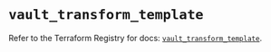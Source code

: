 # `vault_transform_template`

Refer to the Terraform Registry for docs: [`vault_transform_template`](https://registry.terraform.io/providers/hashicorp/vault/4.4.0/docs/resources/transform_template).
